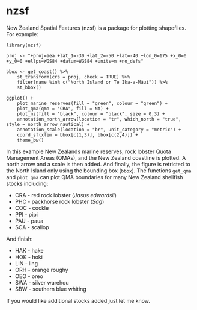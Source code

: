 # nzsf

New Zealand Spatial Features (nzsf) is a package for plotting shapefiles. For example:

    library(nzsf)
    
    proj <- "+proj=aea +lat_1=-30 +lat_2=-50 +lat=-40 +lon_0=175 +x_0=0 +y_0=0 +ellps=WGS84 +datum=WGS84 +units=m +no_defs"
    
    bbox <- get_coast() %>% 
        st_transform(crs = proj, check = TRUE) %>% 
        filter(name %in% c("North Island or Te Ika-a-Māui")) %>%
        st_bbox()
    
    ggplot() +
        plot_marine_reserves(fill = "green", colour = "green") +
        plot_qma(qma = "CRA", fill = NA) +
        plot_nz(fill = "black", colour = "black", size = 0.3) +
        annotation_north_arrow(location = "tr", which_north = "true", style = north_arrow_nautical) +
        annotation_scale(location = "br", unit_category = "metric") +
        coord_sf(xlim = bbox[c(1,3)], bbox[c(2,4)]) +
        theme_bw()

In this example New Zealands marine reserves, rock lobster Quota Management Areas (QMAs), and the New Zealand coastline is plotted. A north arrow and a scale is then added. And finally, the figure is retricted to the North Island only using the bounding box (`bbox`). The functions `get_qma` and `plot_qma` can plot QMA boundaries for many New Zealand shellfish stocks including:

 * CRA - red rock lobster (*Jasus edwardsii*)
 * PHC - packhorse rock lobster (*Sag*)
 * COC - cockle
 * PPI - pipi
 * PAU - paua
 * SCA - scallop
 
 And finish:
 
 * HAK - hake
 * HOK - hoki
 * LIN - ling
 * ORH - orange roughy
 * OEO - oreo
 * SWA - silver warehou
 * SBW - southern blue whiting

If you would like additional stocks added just let me know.
